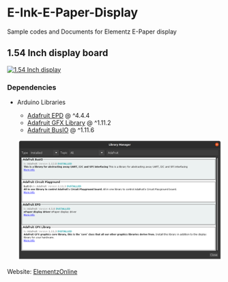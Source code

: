 # E-Ink-E-Paper-Display
Sample codes and Documents for Elementz E-Paper display

## 1.54 Inch display board

[![1.54 Inch display](https://github.com/elementzonline/E-Ink-E-Paper-Display/blob/main/Docs/Pictures/EInch_1.54_inch_3D_V1.png)](https://github.com/elementzonline/E-Ink-E-Paper-Display/blob/main/Docs/Pictures/EInch_1.54_inch_3D_V1.png)


### Dependencies
- Arduino Libraries
  - [Adafruit EPD](https://github.com/adafruit/Adafruit_EPD) @ ^4.4.4
  - [Adafruit GFX Library](https://github.com/adafruit/Adafruit-GFX-Library) @ ^1.11.2
  - [Adafruit BusIO](https://github.com/adafruit/Adafruit_BusIO) @ ^1.11.6
  
  ![Arduino IDE](Docs/Pictures/Arduino_IDE_Libraries_E-Ink_1.54.png)
  
Website: [ElementzOnline](https://elementzonline.com)
